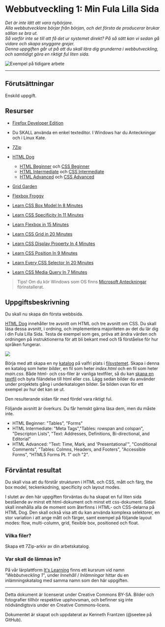 # Webbutveckling 1: Min Fula Lilla Sida

_Det är inte lätt att vara nybörjare._  
_Alla webbutvecklare börjar från början, och det första de producerar brukar sällan se bra ut._  
_Så varför inte se till att få det ur systemet direkt? På så sätt kan vi sedan gå vidare och skapa snyggare grejer._  
_Denna uppgiften går ut på att du skall lära dig grunderna i webbutveckling, och samtidigt göra en riktigt ful liten sida._

![Exempel på tidigare arbete](https://user-images.githubusercontent.com/19572359/164434992-869c0759-2cbf-4fe4-9313-cb35a6ab2bef.png)

---

## Förutsättningar

Enskild uppgift.

## Resurser

* [Firefox Developer Edition](https://www.mozilla.org/sv-SE/firefox/developer/)
* Du SKALL använda en enkel texteditor. I Windows har du Anteckningar och i Linux Kate. 
* [7Zip](https://www.7-zip.org/)
* [HTML Dog](https://htmldog.com/)
    * [HTML Beginner](https://htmldog.com/guides/html/beginner/) och [CSS Beginner](https://htmldog.com/guides/css/beginner/)
    * [HTML Intermediate](https://htmldog.com/guides/html/intermediate/) och [CSS Intermediate](https://htmldog.com/guides/css/intermediate/)
    * [HTML Advanced](https://htmldog.com/guides/html/advanced/) och [CSS Advanced](https://htmldog.com/guides/css/advanced/)
* [Grid Garden](https://cssgridgarden.com/)  
* [Flexbox Froggy](https://flexboxfroggy.com/#sv)  

* [Learn CSS Box Model In 8 Minutes](https://youtu.be/rIO5326FgPE)  
* [Learn CSS Specificity In 11 Minutes](https://youtu.be/CHyPGSpIhSs)  
* [Learn Flexbox in 15 Minutes](https://youtu.be/fYq5PXgSsbE)  
* [Learn CSS Grid in 20 Minutes](https://youtu.be/9zBsdzdE4sM)  
* [Learn CSS Display Property In 4 Minutes](https://youtu.be/Qf-wVa9y9V4)  
* [Learn CSS Position In 9 Minutes](https://youtu.be/jx5jmI0UlXU)  
* [Learn Every CSS Selector In 20 Minutes](https://youtu.be/l1mER1bV0N0)  
* [Learn CSS Media Query In 7 Minutes](https://youtu.be/yU7jJ3NbPdA)  

> Tips! Om du kör Windows som OS finns [Microsoft Anteckningar](https://support.microsoft.com/sv-se/windows/hj%C3%A4lp-i-anteckningar-4d68c388-2ff2-0e7f-b706-35fb2ab88a8c) förinstallerat. 

## Uppgiftsbeskrivning

Du skall nu skapa din första webbsida.

[HTML Dog](https://htmldog.com/) innehåller tre avsnitt om HTML och tre avsnitt om CSS. Du skall läsa dessa avsnitt, i ordning, och implementera majoriteten av det du lär dig i din Fula Lilla Sida. Testa de exempel som ges, pröva att ändra värden och ordningen på instruktionerna för att bli bekant med och få förståelse för hur språken fungerar.

![](https://user-images.githubusercontent.com/19572359/164436013-cf35c51e-4e6c-4978-ad61-708f6c6d4416.png)

Börja med att skapa en ny [katalog](https://sv.wikipedia.org/wiki/Katalog_(datorteknik)) på valfri plats i [filsystemet](https://sv.wikipedia.org/wiki/Filsystem). Skapa i denna en katalog som heter _bilder_, en fil som heter _index.html_ och en fil som heter _main.css_. Både html- och css-filer är vanliga textfiler, så du kan [skapa en textfil](https://www.wikihow.com/Make-a-New-File-in-Windows) och byta filändelse till html eller css. Lägg sedan bilder du använder under projektets gång i underkatalogen bilder. Se bilden ovan för ett exempel av hur det kan se ut.

Den resulterande sidan får med fördel vara riktigt ful.

Följande avsnitt är överkurs. Du får hemskt gärna läsa dem, men du måste inte. 
* HTML Beginner: "Tables", "Forms"
* HTML Intermediate: "Meta Tags","Tables: rowspan and colspan", "Descripton Lists", "Text: Addresses, Definitions, Bi-directional, and Editorial"
* HTML Advanced: "Text: Time, Mark, and 'Presentational'", "Conditional Comments", "Tables: Colmns, Headers, and Footers", "Accessible Forms", "HTML5 Forms Pt. 1" och "2".

## Förväntat resultat

Du skall visa att du förstår strukturen i HTML och CSS, mått och färg, the box model, teckenkodning, specificity och layout modes.

I slutet av den här uppgiften förväntas du ha skapat en ful liten sida bestående av minst ett html-dokument och minst ett css-dokument. Sidan skall innehålla alla de moment som återfinns i HTML- och CSS-delarna på HTML Dog. Den skall också visa att du kan använda komplexa selektorer, en stor variation i att ange mått och färger, samt exempel på följande layout modes: flow, multi-column, grid, flexible box, positioned och float.

### Vilka filer?

Skapa ett 7Zip-arkiv av din arbetskatalog.

### Var skall de lämnas in?

På vår lärplattform [It's Learning](https://stenungsund.itslearning.com/) finns ett kursrum vid namn _"Webbutveckling 1"_, under _Innehåll_ / _Inlämningar_ hittar du en inlämningskatalog med samma namn som den här uppgiften.

---

Detta dokument är licenserat under Creative Commons BY-SA. Bilder och fotografier tillhör respektive upphovsman, och befinner sig inte nödvändigtsvis under en Creative Commons-licens.

Dokumentet är skapat och uppdaterat av Kenneth Frantzen (@seetee på GitHub).
